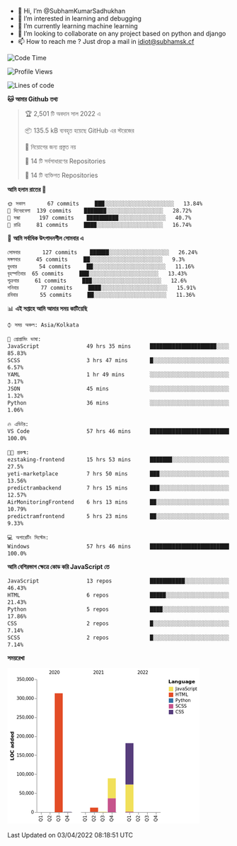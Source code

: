 - 👋 Hi, I’m @SubhamKumarSadhukhan
- 👀 I’m interested in learning and debugging
- 🌱 I’m currently learning machine learning
- 💞️ I’m looking to collaborate on any project based on python and django
- 📫 How to reach me ?
      Just drop a mail in idiot@subhamsk.cf

<!---
SubhamKumarSadhukhan/SubhamKumarSadhukhan is a ✨ special ✨ repository because its `README.md` (this file) appears on your GitHub profile.
You can click the Preview link to take a look at your changes.
--->


<!--START_SECTION:waka-->
![Code Time](http://img.shields.io/badge/Code%20Time-389%20hrs%2021%20mins-blue)

![Profile Views](http://img.shields.io/badge/%E0%A6%AA%E0%A7%8D%E0%A6%B0%E0%A7%8B%E0%A6%AB%E0%A6%BE%E0%A6%87%E0%A6%B2%20%E0%A6%A6%E0%A6%B0%E0%A7%8D%E0%A6%B6%E0%A6%A8-2-blue)

![Lines of code](https://img.shields.io/badge/%E0%A6%B9%E0%A7%8D%E0%A6%AF%E0%A6%BE%E0%A6%B2%E0%A7%8B%20%E0%A6%93%E0%A6%AF%E0%A6%BC%E0%A6%BE%E0%A6%B0%E0%A7%8D%E0%A6%B2%E0%A7%8D%E0%A6%A1%20%E0%A6%A5%E0%A7%87%E0%A6%95%E0%A7%87%20%E0%A6%86%E0%A6%AE%E0%A6%BF%20%E0%A6%B2%E0%A6%BF%E0%A6%96%E0%A7%87%E0%A6%9B%E0%A6%BF-598%20Thousand%20%E0%A6%95%E0%A7%8B%E0%A6%A1%E0%A7%87%E0%A6%B0%20%E0%A6%B2%E0%A6%BE%E0%A6%87%E0%A6%A8-blue)

**🐱 আমার Github তথ্য** 

> 🏆 2,501 টি অবদান সাল 2022 এ
 > 
> 📦 135.5 kB ব্যবহৃত হয়েছে GitHub এর স্টরেজের 
 > 
> 🚫 নিয়োগের জন্য প্রস্তুত নয়
 > 
> 📜 14 টি সর্বসাধারণের Repositories 
 > 
> 🔑 14 টি ব্যক্তিগত Repositories  
 > 
**আমি হলাম রাতের 🦉** 

```text
🌞 সকাল       67 commits     ███░░░░░░░░░░░░░░░░░░░░░░   13.84% 
🌆 দিনেরবেলা  139 commits    ███████░░░░░░░░░░░░░░░░░░   28.72% 
🌃 সন্ধা      197 commits    ██████████░░░░░░░░░░░░░░░   40.7% 
🌙 রাত্রি     81 commits     ████░░░░░░░░░░░░░░░░░░░░░   16.74%

```
📅 **আমি সর্বাধিক উৎপাদনশীল সোমবার এ** 

```text
সোমবার       127 commits    ██████░░░░░░░░░░░░░░░░░░░   26.24% 
মঙ্গলবার     45 commits     ██░░░░░░░░░░░░░░░░░░░░░░░   9.3% 
বুধবার       54 commits     ██░░░░░░░░░░░░░░░░░░░░░░░   11.16% 
বৃহস্পতিবার  65 commits     ███░░░░░░░░░░░░░░░░░░░░░░   13.43% 
শুক্রবার     61 commits     ███░░░░░░░░░░░░░░░░░░░░░░   12.6% 
শনিবার       77 commits     ████░░░░░░░░░░░░░░░░░░░░░   15.91% 
রবিবার       55 commits     ██░░░░░░░░░░░░░░░░░░░░░░░   11.36%

```


📊 **এই সপ্তাহে আমি আমার সময় কাটিয়েছি** 

```text
⌚︎ সময় অঞ্চল: Asia/Kolkata

💬 প্রোগ্রামিং ভাষা: 
JavaScript               49 hrs 35 mins      █████████████████████░░░░   85.83% 
SCSS                     3 hrs 47 mins       █░░░░░░░░░░░░░░░░░░░░░░░░   6.57% 
YAML                     1 hr 49 mins        ░░░░░░░░░░░░░░░░░░░░░░░░░   3.17% 
JSON                     45 mins             ░░░░░░░░░░░░░░░░░░░░░░░░░   1.32% 
Python                   36 mins             ░░░░░░░░░░░░░░░░░░░░░░░░░   1.06%

🔥 এডিটর: 
VS Code                  57 hrs 46 mins      █████████████████████████   100.0%

🐱‍💻 প্রকল্ম: 
ezstaking-frontend       15 hrs 53 mins      ███████░░░░░░░░░░░░░░░░░░   27.5% 
yeti-marketplace         7 hrs 50 mins       ███░░░░░░░░░░░░░░░░░░░░░░   13.56% 
predictrambackend        7 hrs 15 mins       ███░░░░░░░░░░░░░░░░░░░░░░   12.57% 
AirMonitoringFrontend    6 hrs 13 mins       ██░░░░░░░░░░░░░░░░░░░░░░░   10.79% 
predictramfrontend       5 hrs 23 mins       ██░░░░░░░░░░░░░░░░░░░░░░░   9.33%

💻 অপারেটিং সিস্টেম: 
Windows                  57 hrs 46 mins      █████████████████████████   100.0%

```

**আমি বেশিরভাগ ক্ষেত্রে কোড করি JavaScript তে** 

```text
JavaScript               13 repos            ███████████░░░░░░░░░░░░░░   46.43% 
HTML                     6 repos             █████░░░░░░░░░░░░░░░░░░░░   21.43% 
Python                   5 repos             ████░░░░░░░░░░░░░░░░░░░░░   17.86% 
CSS                      2 repos             █░░░░░░░░░░░░░░░░░░░░░░░░   7.14% 
SCSS                     2 repos             █░░░░░░░░░░░░░░░░░░░░░░░░   7.14%

```


**সময়রেখা**

![Chart not found](https://raw.githubusercontent.com/SubhamKumarSadhukhan/SubhamKumarSadhukhan/main/charts/bar_graph.png) 


 Last Updated on 03/04/2022 08:18:51 UTC
<!--END_SECTION:waka-->
